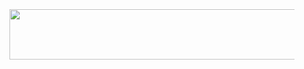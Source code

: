 <!-- 617VIP - Header [async] -->
<script type="text/javascript">if (!window.AdButler){(function(){var s = document.createElement("script"); s.async = true; s.type = "text/javascript";s.src = 'https://servedbyadbutler.com/app.js';var n = document.getElementsByTagName("script")[0]; n.parentNode.insertBefore(s, n);}());}</script>
<script type="text/javascript">
var AdButler = AdButler || {}; AdButler.ads = AdButler.ads || [];
var abkw = window.abkw || '';
var plc263982 = window.plc263982 || 0;
document.write('<'+'div id="placement_263982_'+plc263982+'"></'+'div>');
AdButler.ads.push({handler: function(opt){ AdButler.register(169226, 263982, [728,90], 'placement_263982_'+opt.place, opt); }, opt: { place: plc263982++, keywords: abkw, domain: 'servedbyadbutler.com', click:'CLICK_MACRO_PLACEHOLDER' }});
</script>
<noscript>
<a href="https://servedbyadbutler.com/go2/;ID=169226;size=728x90;setID=263982" target="_blank"><img src="https://servedbyadbutler.com/adserve/;ID=169226;size=728x90;setID=263982;type=img;click=CLICK_MACRO_PLACEHOLDER" width="728" height="90"></a>
</noscript>